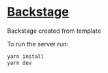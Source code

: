 # [Backstage](https://backstage.io)

Backstage created from template

To run the server run:

```sh
yarn install
yarn dev
```

